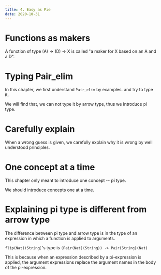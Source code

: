 ```yaml
---
title: 4. Easy as Pie
date: 2020-10-31
---
```


# Functions as makers

A function of type (A) -> (D) -> X is called
"a maker for X based on an A and a D".

# Typing Pair_elim

In this chapter, we first understand `Pair_elim` by examples.
and try to type it.

We will find that, we can not type it by arrow type,
thus we introduce pi type.

# Carefully explain

When a wrong guess is given,
we carefully explain why it is wrong
by well understood principles.

# One concept at a time

This chapter only meant to introduce one concept -- pi type.

We should introduce concepts one at a time.

# Explaining pi type is different from arrow type

The difference between pi type and arrow type is in
the type of an expression in which a function is applied to arguments.

`flip(Nat)(String)`'s type is `(Pair(Nat)(String)) -> Pair(String)(Nat)`

This is because when an expression described by a pi-expression is applied,
the argument expressions replace the argument names in the body of the pi-expression.
